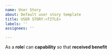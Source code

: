 ```yaml
---
name: User Story
about: Default user story template
title: USER STORY:<TITLE>
labels: ''
assignees: ''

---
```


As a **role**I can **capability** so that **received benefit**
